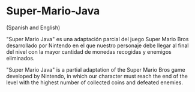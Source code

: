 # Super-Mario-Java
(Spanish and English)

"Super Mario Java" es una adaptación parcial del juego Super Mario Bros desarrollado por Nintendo en el que nuestro personaje debe llegar al final del nivel con la mayor cantidad de monedas recogidas y enemigos eliminados.

"Super Mario Java" is a partial adaptation of the Super Mario Bros game developed by Nintendo, in which our character must reach the end of the level with the highest number of collected coins and defeated enemies.
